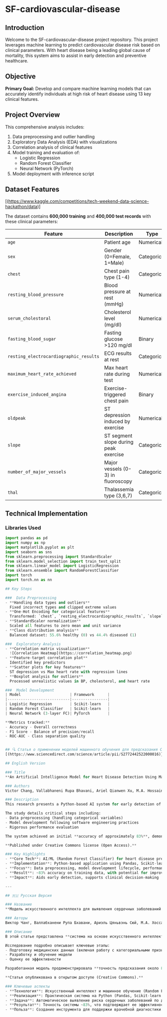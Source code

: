 # SF-cardiovascular-disease

## Introduction
Welcome to the SF-cardiovascular-disease project repository. This project leverages machine learning to predict cardiovascular disease risk based on clinical parameters. With heart disease being a leading global cause of mortality, this system aims to assist in early detection and preventive healthcare.

## Objective
**Primary Goal:** Develop and compare machine learning models that can accurately identify individuals at high risk of heart disease using 13 key clinical features.

## Project Overview
This comprehensive analysis includes:
1. Data preprocessing and outlier handling
2. Exploratory Data Analysis (EDA) with visualizations
3. Correlation analysis of clinical features
4. Model training and evaluation of:
   - Logistic Regression
   - Random Forest Classifier
   - Neural Network (PyTorch)
5. Model deployment with inference script

## Dataset Features
[(https://www.kaggle.com/competitions/tech-weekend-data-science-hackathon/data)]

The dataset contains **600,000 training** and **400,000 test records** with these clinical parameters:

| Feature | Description | Type |
|---------|-------------|------|
| `age` | Patient age | Numerical |
| `sex` | Gender (0=Female, 1=Male) | Categorical |
| `chest` | Chest pain type (1-4) | Categorical |
| `resting_blood_pressure` | Blood pressure at rest (mmHg) | Numerical |
| `serum_cholestoral` | Cholesterol level (mg/dl) | Numerical |
| `fasting_blood_sugar` | Fasting glucose >120 mg/dl | Binary |
| `resting_electrocardiographic_results` | ECG results at rest | Categorical |
| `maximum_heart_rate_achieved` | Max heart rate during test | Numerical |
| `exercise_induced_angina` | Exercise-triggered chest pain | Binary |
| `oldpeak` | ST depression induced by exercise | Numerical |
| `slope` | ST segment slope during peak exercise | Categorical |
| `number_of_major_vessels` | Major vessels (0-3) in fluoroscopy | Categorical |
| `thal` | Thalassemia type (3,6,7) | Categorical |

## Technical Implementation

### Libraries Used
```python
import pandas as pd
import numpy as np
import matplotlib.pyplot as plt
import seaborn as sns
from sklearn.preprocessing import StandardScaler
from sklearn.model_selection import train_test_split
from sklearn.linear_model import LogisticRegression
from sklearn.ensemble import RandomForestClassifier
import torch
import torch.nn as nn

## Key Steps

###  Data Preprocessing
- **Handling data types and outliers**  
  Fixed incorrect types and clipped extreme values
- **One-Hot Encoding for categorical features**  
  Transformed: `chest`, `resting_electrocardiographic_results`, `slope`, `thal`
- **StandardScaler normalization**  
  Scaled all features to zero mean and unit variance
- **Class distribution analysis**  
  Balanced dataset: 55.6% healthy (0) vs 44.4% diseased (1)

###  Exploratory Analysis
- **Correlation matrix visualization**  
  ![Correlation Heatmap](https://correlation_heatmap.png)
- **Feature-target correlation plot**  
  Identified key predictors
- **Scatter plots for key features**  
  ST depression vs Max heart rate with regression lines
- **Boxplot analysis for outliers**  
  Processed unrealistic values in BP, cholesterol, and heart rate

###  Model Development
| Model                      | Framework      | 
|----------------------------|----------------|
| Logistic Regression        | Scikit-learn   |
| Random Forest Classifier   | Scikit-learn   |
| Neural Network (3-layer FC)| PyTorch        |

**Metrics tracked:**  
- Accuracy - Overall correctness
- F1 Score - Balance of precision/recall
- ROC-AUC - Class separation quality


## 🔍 Статья о применении моделей машинного обучения для предсказания ССЗ:
[(https://www.sciencedirect.com/science/article/pii/S2772442522000016)}

## English Version

### Title
**An Artificial Intelligence Model for Heart Disease Detection Using Machine Learning Algorithms**

### Authors
Victor Chang, Vallabhaneni Rupa Bhavani, Ariel Qianwen Xu, M.A. Hossain

### Description
This research presents a Python-based AI system for early detection of heart disease, leveraging machine learning (ML). The core methodology employs a **Random Forest Classifier**, trained and evaluated on a clinical dataset containing 14 key patient attributes (e.g., age, cholesterol, chest pain type). 

The study details critical steps including:
- Data preprocessing (handling categorical variables)
- Model development following software engineering practices
- Rigorous performance evaluation

The system achieved an initial **accuracy of approximately 83%**, demonstrating significant potential for aiding medical diagnosis. Key contributions include the practical implementation framework and the validation of ML, particularly Random Forest, for improving predictive accuracy in cardiovascular healthcare.

**Published under Creative Commons license (Open Access).**

### Key Highlights
- **Core Tech**: AI/ML (Random Forest Classifier) for heart disease prediction
- **Implementation**: Python-based application using Pandas, Scikit-learn, etc.
- **Focus**: Data preprocessing, model development lifecycle, performance validation
- **Result**: ~83% accuracy on training data, with potential for improvement
- **Impact**: Aids early detection, supports clinical decision-making

---

## 🇷🇺 Русская Версия

### Название
**Модель искусственного интеллекта для выявления сердечных заболеваний с использованием алгоритмов машинного обучения**

### Авторы
Виктор Чанг, Валлабханени Рупа Бхавани, Ариэль Цяньвэнь Сюй, М.А. Хоссайн

### Описание
В этой статье представлена **система на основе искусственного интеллекта (ИИ)**, разработанная на Python для **раннего выявления сердечных заболеваний**. В основе системы лежат алгоритмы **машинного обучения**, главным образом — **метод Random Forest (Случайный лес)**.

Исследование подробно описывает ключевые этапы:
- Подготовку медицинских данных (включая работу с категориальными признаками пациентов)
- Разработку и обучение модели
- Оценку ее эффективности

Разработанная модель продемонстрировала **точность предсказания около 83%**. Работа подчеркивает практическую ценность машинного обучения и языка Python для создания инструментов, способных **помочь врачам в диагностике** сердечно-сосудистых заболеваний на основе анализа клинических показателей.

**Статья опубликована в открытом доступе (Creative Commons).**

### Ключевые аспекты
- **Технология**: Искусственный интеллект и машинное обучение (Random Forest)
- **Реализация**: Практическая система на Python (Pandas, Scikit-learn и др.)
- **Задача**: Автоматическое выявление риска сердечных заболеваний по данным пациентов
- **Результат**: Точность системы ~83%, что подтверждает ее эффективность
- **Польза**: Создание инструмента для поддержки врачебной диагностики и раннего выявления
